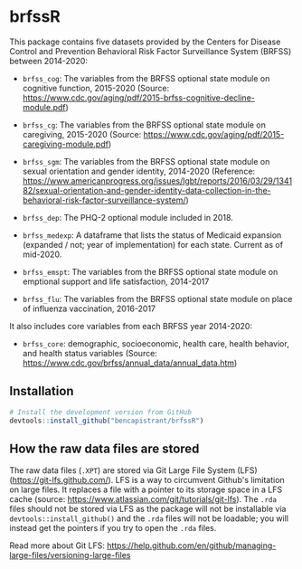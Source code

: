 # brfssR

This package contains five datasets provided by the Centers for Disease Control and Prevention Behavioral Risk Factor Surveillance System (BRFSS) between 2014-2020:

* `brfss_cog`: The variables from the BRFSS optional state module on cognitive function, 2015-2020
  (Source: https://www.cdc.gov/aging/pdf/2015-brfss-cognitive-decline-module.pdf)

* `brfss_cg`: The variables from the BRFSS optional state module on caregiving, 2015-2020
  (Source: https://www.cdc.gov/aging/pdf/2015-caregiving-module.pdf)

* `brfss_sgm`: The variables from the BRFSS optional state module on sexual orientation and gender identity, 2014-2020
  (Reference: https://www.americanprogress.org/issues/lgbt/reports/2016/03/29/134182/sexual-orientation-and-gender-identity-data-collection-in-the-behavioral-risk-factor-surveillance-system/)

* `brfss_dep`: The PHQ-2 optional module included in 2018.

* `brfss_medexp`: A dataframe that lists the status of Medicaid expansion (expanded / not; year of implementation) for each state. Current as of mid-2020.
  
* `brfss_emspt`: The variables from the BRFSS optional state module on emptional support and life satisfaction, 2014-2017

* `brfss_flu`: The variables from the BRFSS optional state module on place of influenza vaccination, 2016-2017

It also includes core variables from each BRFSS year 2014-2020:

* `brfss_core`: demographic, socioeconomic, health care, health behavior, and health status variables
  (Source: https://www.cdc.gov/brfss/annual_data/annual_data.htm)

## Installation

```R
# Install the development version from GitHub
devtools::install_github("bencapistrant/brfssR")
```

## How the raw data files are stored
The raw data files (`.XPT`) are stored via Git Large File System (LFS) (https://git-lfs.github.com/). LFS is a way to circumvent Github's limitation on large files. It replaces a file with a pointer to its storage space in a LFS cache (source: https://www.atlassian.com/git/tutorials/git-lfs). The `.rda` files should not be stored via LFS as the package will not be installable via `devtools::install_github()` and the `.rda` files will not be loadable; you will instead get the pointers if you try to open the `.rda` files.

Read more about Git LFS: https://help.github.com/en/github/managing-large-files/versioning-large-files
